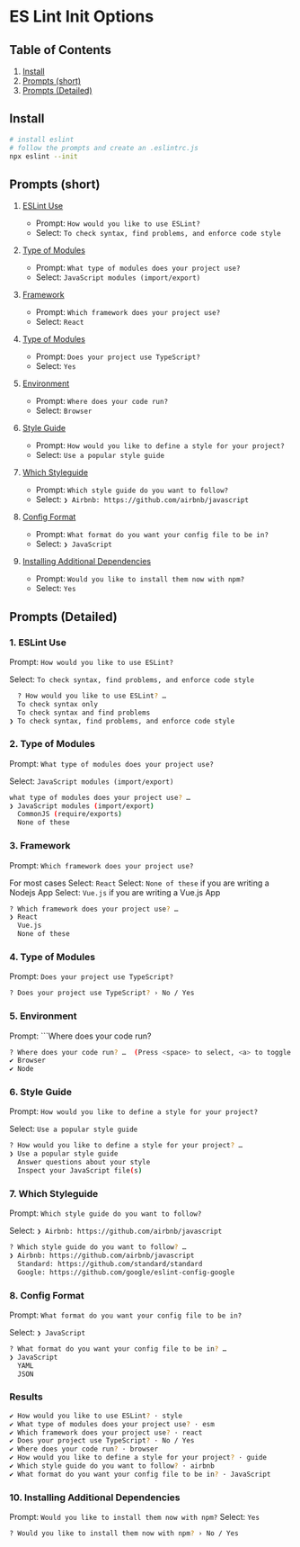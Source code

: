 # ES Lint Init Options

## Table of Contents
1. [Install](#install)
2. [Prompts (short)](#prompts-short)
3. [Prompts (Detailed)](#prompts-detailed)

## Install

```BASH
# install eslint
# follow the prompts and create an .eslintrc.js
npx eslint --init
```

## Prompts (short)

1. [ESLint Use](#1-eslint-use)
    - Prompt: ```How would you like to use ESLint?```
    - Select: ```To check syntax, find problems, and enforce code style```

2. [Type of Modules](#2-type-of-modules)
    - Prompt: ```What type of modules does your project use?```
    - Select: ```JavaScript modules (import/export)```

3. [Framework](#3-framework)
    - Prompt: ```Which framework does your project use?```
    - Select: ```React```

4. [Type of Modules](#4-type-of-modules)
    - Prompt: ```Does your project use TypeScript?```
    - Select: ```Yes```

5. [Environment](#5-environment)
    - Prompt: ```Where does your code run?```
    - Select: ```Browser```

6. [Style Guide](#6-style-guide)
    - Prompt: ```How would you like to define a style for your project?```
    - Select: ```Use a popular style guide```

7. [Which Styleguide](#7-which-styleguide)
    - Prompt: ```Which style guide do you want to follow?```
    - Select: ```❯ Airbnb: https://github.com/airbnb/javascript```

8. [Config Format](#8-config-format)
    - Prompt: ```What format do you want your config file to be in?```
    - Select: ```❯ JavaScript```

9. [Installing Additional Dependencies](#9-installing-additional-dependencies)
    - Prompt: ```Would you like to install them now with npm?```
    - Select: ```Yes```

## Prompts (Detailed)

### 1. ESLint Use

Prompt: ```How would you like to use ESLint?```

Select: ```To check syntax, find problems, and enforce code style```

```BASH
  ? How would you like to use ESLint? … 
  To check syntax only
  To check syntax and find problems
❯ To check syntax, find problems, and enforce code style
```

### 2. Type of Modules

Prompt: ```What type of modules does your project use?```

Select: ```JavaScript modules (import/export)```

```BASH 
what type of modules does your project use? … 
❯ JavaScript modules (import/export)
  CommonJS (require/exports)
  None of these
```

### 3. Framework

Prompt: ```Which framework does your project use?```

For most cases Select: ```React```
Select: ```None of these``` if you are writing a Nodejs App
Select: ```Vue.js``` if you are writing a Vue.js App

```BASH
? Which framework does your project use? … 
❯ React
  Vue.js
  None of these
```

### 4. Type of Modules

Prompt: ```Does your project use TypeScript?```

```BASH
? Does your project use TypeScript? › No / Yes
```

### 5. Environment

Prompt: ```Where does your code run?

```BASH
? Where does your code run? …  (Press <space> to select, <a> to toggle all, <i> to invert selection)
✔ Browser
✔ Node
```

### 6. Style Guide

Prompt: ```How would you like to define a style for your project?```

Select: ```Use a popular style guide```

```BASH
? How would you like to define a style for your project? … 
❯ Use a popular style guide
  Answer questions about your style
  Inspect your JavaScript file(s)
```

### 7. Which Styleguide

Prompt: ```Which style guide do you want to follow?```

Select: ```❯ Airbnb: https://github.com/airbnb/javascript```

```BASH
? Which style guide do you want to follow? … 
❯ Airbnb: https://github.com/airbnb/javascript
  Standard: https://github.com/standard/standard
  Google: https://github.com/google/eslint-config-google
```


### 8. Config Format

Prompt: ```What format do you want your config file to be in?```

Select: ```❯ JavaScript```

```BASH
? What format do you want your config file to be in? … 
❯ JavaScript
  YAML
  JSON
```

### Results

```BASH
✔ How would you like to use ESLint? · style
✔ What type of modules does your project use? · esm
✔ Which framework does your project use? · react
✔ Does your project use TypeScript? · No / Yes
✔ Where does your code run? · browser
✔ How would you like to define a style for your project? · guide
✔ Which style guide do you want to follow? · airbnb
✔ What format do you want your config file to be in? · JavaScript
```

### 10. Installing Additional Dependencies

Prompt: ```Would you like to install them now with npm?```
Select: ```Yes```

```BASH
? Would you like to install them now with npm? › No / Yes
```
